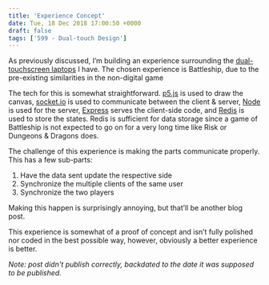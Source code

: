 ```yaml
---
title: 'Experience Concept'
date: Tue, 18 Dec 2018 17:00:50 +0000
draft: false
tags: ['599 - Dual-touch Design']
---
```


As previously discussed, I’m building an experience surrounding the [dual-touchscreen laptops](https://blog.ctmartin.me/2018/11/what-is-that-followed-by-why-would-you/) I have. The chosen experience is Battleship, due to the pre-existing similarities in the non-digital game

<!--more-->

The tech for this is somewhat straightforward. [p5.js](https://p5js.org/) is used to draw the canvas, [socket.io](https://socket.io/) is used to communicate between the client & server, [Node](https://nodejs.org/en/) is used for the server, [Express](https://expressjs.com/) serves the client-side code, and [Redis](https://redis.io/) is used to store the states. Redis is sufficient for data storage since a game of Battleship is not expected to go on for a very long time like Risk or Dungeons & Dragons does.  

The challenge of this experience is making the parts communicate properly. This has a few sub-parts:

1.  Have the data sent update the respective side
2.  Synchronize the multiple clients of the same user
3.  Synchronize the two players

Making this happen is surprisingly annoying, but that’ll be another blog post.  

This experience is somewhat of a proof of concept and isn’t fully polished nor coded in the best possible way, however, obviously a better experience is better.

_Note: post didn't publish correctly, backdated to the date it was supposed to be published._